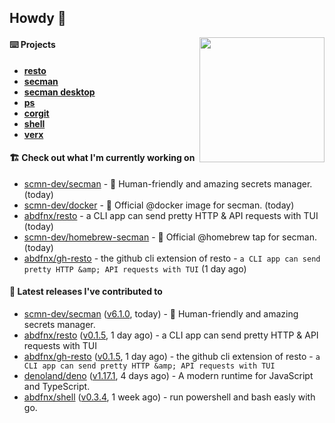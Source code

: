 ## Howdy 👋

<img align="right" src="https://github.com/abdfnx.png" width="200">

#### ⌨️ Projects

- [**resto**](https://github.com/abdfnx/resto)
- [**secman**](https://github.com/scmn-dev/secman)
- [**secman desktop**](https://github.com/scmn-dev/desktop)
- [**ps**](https://github.com/scmn-dev/ps)
- [**corgit**](https://github.com/abdfnx/corgit)
- [**shell**](https://github.com/abdfnx/shell)
- [**verx**](https://github.com/abdfnx/verx)

#### 🏗️ Check out what I'm currently working on


- [scmn-dev/secman](https://github.com/scmn-dev/secman) - 👊 Human-friendly and amazing secrets manager. (today)
- [scmn-dev/docker](https://github.com/scmn-dev/docker) - 🐳 Official @docker image for secman. (today)
- [abdfnx/resto](https://github.com/abdfnx/resto) - a CLI app can send pretty HTTP &amp; API requests with TUI (today)
- [scmn-dev/homebrew-secman](https://github.com/scmn-dev/homebrew-secman) - 🧬 Official @homebrew tap for secman. (today)
- [abdfnx/gh-resto](https://github.com/abdfnx/gh-resto) - the github cli extension of resto - `a CLI app can send pretty HTTP &amp; API requests with TUI` (1 day ago)

#### 🔭 Latest releases I've contributed to

- [scmn-dev/secman](https://github.com/scmn-dev/secman) ([v6.1.0](https://github.com/scmn-dev/secman/releases/tag/v6.1.0), today) - 👊 Human-friendly and amazing secrets manager.
- [abdfnx/resto](https://github.com/abdfnx/resto) ([v0.1.5](https://github.com/abdfnx/resto/releases/tag/v0.1.5), 1 day ago) - a CLI app can send pretty HTTP &amp; API requests with TUI
- [abdfnx/gh-resto](https://github.com/abdfnx/gh-resto) ([v0.1.5](https://github.com/abdfnx/gh-resto/releases/tag/v0.1.5), 1 day ago) - the github cli extension of resto - `a CLI app can send pretty HTTP &amp; API requests with TUI`
- [denoland/deno](https://github.com/denoland/deno) ([v1.17.1](https://github.com/denoland/deno/releases/tag/v1.17.1), 4 days ago) - A modern runtime for JavaScript and TypeScript.
- [abdfnx/shell](https://github.com/abdfnx/shell) ([v0.3.4](https://github.com/abdfnx/shell/releases/tag/v0.3.4), 1 week ago) - run powershell and bash easly with go.
